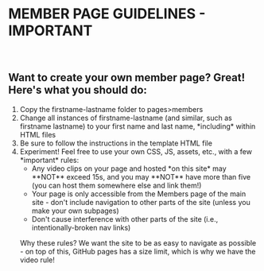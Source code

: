 # MEMBER PAGE GUIDELINES - IMPORTANT

<br>

## Want to create your own member page? Great! Here's what you should do:

<ol>

<li>Copy the firstname-lastname folder to pages>members</li>
<li>Change all instances of firstname-lastname (and similar, such as firstname lastname) to your first name and last name, *including* within HTML files</li>
<li>Be sure to follow the instructions in the template HTML file</li>
<li>
Experiment! Feel free to use your own CSS, JS, assets, etc., with a few *important* rules:

<ul>
<li>Any video clips on your page and hosted *on this site* may **NOT** exceed 15s, and you may **NOT** have more than five (you can host them somewhere else and link them!)</li>
<li>Your page is only accessible from the Members page of the main site - don't include navigation to other parts of the site (unless you make your own subpages)</li>
<li>Don't cause interference with other parts of the site (i.e., intentionally-broken nav links)</li>
</ul>

Why these rules? We want the site to be as easy to navigate as possible - on top of this, GitHub pages has a size limit, which is why we have the video rule!

</li>

</ol>